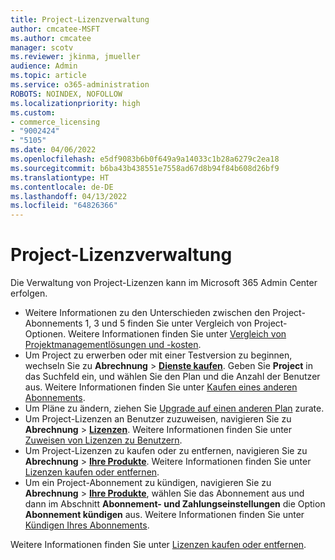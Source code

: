 ```yaml
---
title: Project-Lizenzverwaltung
author: cmcatee-MSFT
ms.author: cmcatee
manager: scotv
ms.reviewer: jkinma, jmueller
audience: Admin
ms.topic: article
ms.service: o365-administration
ROBOTS: NOINDEX, NOFOLLOW
ms.localizationpriority: high
ms.custom:
- commerce_licensing
- "9002424"
- "5105"
ms.date: 04/06/2022
ms.openlocfilehash: e5df9083b6b0f649a9a14033c1b28a6279c2ea18
ms.sourcegitcommit: b6ba43b438551e7558ad67d8b94f84b608d26bf9
ms.translationtype: HT
ms.contentlocale: de-DE
ms.lasthandoff: 04/13/2022
ms.locfileid: "64826366"
---
```

# <a name="project-license-management"></a>Project-Lizenzverwaltung

Die Verwaltung von Project-Lizenzen kann im Microsoft 365 Admin Center erfolgen.

- Weitere Informationen zu den Unterschieden zwischen den Project-Abonnements 1, 3 und 5 finden Sie unter Vergleich von Project-Optionen. Weitere Informationen finden Sie unter [Vergleich von Projektmanagementlösungen und -kosten](https://www.microsoft.com/microsoft-365/project/compare-microsoft-project-management-software?rtc=1&activetab=tabs%3aprimaryr1).
- Um Project zu erwerben oder mit einer Testversion zu beginnen, wechseln Sie zu **Abrechnung** > [**Dienste kaufen**](https://go.microsoft.com/fwlink/p/?linkid=868433). Geben Sie **Project** in das Suchfeld ein, und wählen Sie den Plan und die Anzahl der Benutzer aus. Weitere Informationen finden Sie unter [Kaufen eines anderen Abonnements](https://docs.microsoft.com/microsoft-365/commerce/try-or-buy-microsoft-365#buy-a-different-subscription).
- Um Pläne zu ändern, ziehen Sie [Upgrade auf einen anderen Plan](https://docs.microsoft.com/microsoft-365/commerce/subscriptions/upgrade-to-different-plan) zurate.
- Um Project-Lizenzen an Benutzer zuzuweisen, navigieren Sie zu **Abrechnung** > [**Lizenzen**](https://go.microsoft.com/fwlink/p/?linkid=842264). Weitere Informationen finden Sie unter [Zuweisen von Lizenzen zu Benutzern](https://docs.microsoft.com/microsoft-365/admin/manage/assign-licenses-to-users).
- Um Project-Lizenzen zu kaufen oder zu entfernen, navigieren Sie zu **Abrechnung** > [**Ihre Produkte**](https://go.microsoft.com/fwlink/p/?linkid=842054). Weitere Informationen finden Sie unter [Lizenzen kaufen oder entfernen](https://docs.microsoft.com/microsoft-365/commerce/licenses/buy-licenses#add-or-remove-licenses-for-your-business-subscription).
- Um ein Project-Abonnement zu kündigen, navigieren Sie zu **Abrechnung** > [**Ihre Produkte**](https://go.microsoft.com/fwlink/p/?linkid=842054), wählen Sie das Abonnement aus und dann im Abschnitt **Abonnement- und Zahlungseinstellungen** die Option **Abonnement kündigen** aus. Weitere Informationen finden Sie unter [Kündigen Ihres Abonnements](https://docs.microsoft.com/microsoft-365/commerce/subscriptions/cancel-your-subscription).

Weitere Informationen finden Sie unter [Lizenzen kaufen oder entfernen](https://docs.microsoft.com/microsoft-365/commerce/licenses/buy-licenses).